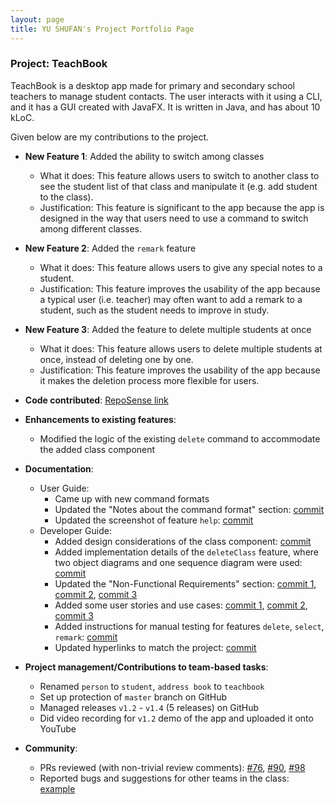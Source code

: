 ```yaml
---
layout: page
title: YU SHUFAN's Project Portfolio Page
---
```


### Project: TeachBook

TeachBook is a desktop app made for primary and secondary school teachers to manage student contacts. The user interacts with it using a CLI, and it has a GUI created with JavaFX. It is written in Java, and has about 10 kLoC.

Given below are my contributions to the project.

* **New Feature 1**: Added the ability to switch among classes
  * What it does: This feature allows users to switch to another class to see the student list of that class and manipulate it (e.g. add student to the class).
  * Justification: This feature is significant to the app because the app is designed in the way that users need to use a command to switch among different classes.

* **New Feature 2**: Added the `remark` feature
  * What it does: This feature allows users to give any special notes to a student.
  * Justification: This feature improves the usability of the app because a typical user (i.e. teacher) may often want to add a remark to a student, such as the student needs to improve in study.

* **New Feature 3**: Added the feature to delete multiple students at once
  * What it does: This feature allows users to delete multiple students at once, instead of deleting one by one.
  * Justification: This feature improves the usability of the app because it makes the deletion process more flexible for users.

* **Code contributed**: [RepoSense link](https://nus-cs2103-ay2122s1.github.io/tp-dashboard/?search=fans2619&sort=groupTitle&sortWithin=title&timeframe=commit&mergegroup=&groupSelect=groupByRepos&breakdown=true&checkedFileTypes=docs~functional-code~test-code~other&since=2021-09-17&tabOpen=false)

* **Enhancements to existing features**:
  * Modified the logic of the existing `delete` command to accommodate the added class component

* **Documentation**:
  * User Guide:
    * Came up with new command formats
    * Updated the "Notes about the command format" section: [commit](https://github.com/AY2122S1-CS2103T-W10-2/tp/commit/d964931043b285b302200f8368de1e90690fc4f5)
    * Updated the screenshot of feature `help`: [commit](https://github.com/AY2122S1-CS2103T-W10-2/tp/commit/b03612cecfb23a543a926988881748654fba1196)
  * Developer Guide:
    * Added design considerations of the class component: [commit](https://github.com/AY2122S1-CS2103T-W10-2/tp/commit/dd7f22f8885d6a5f681c06a9b1f7b3d865cab42a)
    * Added implementation details of the `deleteClass` feature, where two object diagrams and one sequence diagram were used: [commit](https://github.com/AY2122S1-CS2103T-W10-2/tp/commit/f187c93fabbee61fabe973a5446e97b73a93ba56)
    * Updated the "Non-Functional Requirements" section: [commit 1](https://github.com/AY2122S1-CS2103T-W10-2/tp/commit/2f75359090db7e4daeb0231b8d40b1649ed818cd), [commit 2](https://github.com/AY2122S1-CS2103T-W10-2/tp/commit/1d927201bf4e046d270278001bdcb3c100c2ae03), [commit 3](https://github.com/AY2122S1-CS2103T-W10-2/tp/commit/f0f5b3969bea796c5497b334298bf476dc985dc4)
    * Added some user stories and use cases: [commit 1](https://github.com/AY2122S1-CS2103T-W10-2/tp/commit/7331d30945f43f6f1b0d8fa0ae55fe38e3a19b8e), [commit 2](https://github.com/AY2122S1-CS2103T-W10-2/tp/commit/4d6a7416068dd548187b617a4a18d391f96fb933), [commit 3](https://github.com/AY2122S1-CS2103T-W10-2/tp/commit/383b2aac273a19e3981f80052469fdb21403f91a)
    * Added instructions for manual testing for features `delete`, `select`, `remark`: [commit](https://github.com/AY2122S1-CS2103T-W10-2/tp/commit/68c080644c761e0e173fa4705d10e5e69b59cfbc)
    * Updated hyperlinks to match the project: [commit](https://github.com/AY2122S1-CS2103T-W10-2/tp/commit/64876e200275a917e94c598f8b8c3f4d0d2a60bc)

* **Project management/Contributions to team-based tasks**:
  * Renamed `person` to `student`, `address book` to `teachbook`
  * Set up protection of `master` branch on GitHub
  * Managed releases `v1.2` - `v1.4` (5 releases) on GitHub
  * Did video recording for `v1.2` demo of the app and uploaded it onto YouTube

* **Community**:
  * PRs reviewed (with non-trivial review comments): [\#76](https://github.com/AY2122S1-CS2103T-W10-2/tp/pull/76), [\#90](https://github.com/AY2122S1-CS2103T-W10-2/tp/pull/90), [\#98](https://github.com/AY2122S1-CS2103T-W10-2/tp/pull/98)
  * Reported bugs and suggestions for other teams in the class: [example](https://github.com/fans2619/ped/issues)
